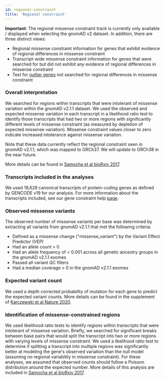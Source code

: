 ```yaml
---
id: regional-constraint
title: 'Regional constraint'
---
```


**Important**: The regional missense constraint track is currently only available / displayed when selecting the gnomAD v2 dataset. In addition, there are three distinct views:
- Regional missense constraint information for genes that exhibit evidence of regional differences in missense constraint
- Transcript-wide missense constraint information for genes that were searched for but did not exhibit any evidence of regional differences in missense constraint
- Text for [outlier genes](https://gnomad.broadinstitute.org/help/why-are-constraint-metrics-missing-for-this-gene-or-annotated-with-a-note) not searched for regional differences in missense constraint

### Overall interpretation

We searched for regions within transcripts that were intolerant of missense variation within the gnomAD v2.1.1 dataset. We used the observed and expected missense variation in each transcript in a likelihood ratio test to identify those transcripts that had two or more regions with significantly different levels of missense constraint (as measured by depletion of expected missense variation). Missense constraint values closer to zero indicate increased intolerance against missense variation.

Note that these data currently reflect the regional constraint seen in gnomAD v2.1.1, which was mapped to GRCh37. We will update to GRCh38 in the near future.

More details can be found in [Samocha et al bioRxiv 2017](https://www.biorxiv.org/content/early/2017/06/12/148353).

### Transcripts included in the analyses

We used 18,629 canonical transcripts of protein-coding genes as defined by GENCODE v19 for our analysis. For more information about the transcripts included, see our gene constraint help [page](https://gnomad.broadinstitute.org/help/constraint). 

### Observed missense variants

The observed number of missense variants per base was determined by extracting all variants from gnomAD v2.1.1 that met the following criteria:
* Defined as a missense change ("missense_variant") by the Variant Effect Predictor (VEP)
* Had an allele count > 0
* Had an allele frequency of < 0.001 across all genetic ancestry groups in the gnomAD v2.1.1 exomes
* Passed all variant QC filters
* Had a median coverage > 0 in the gnomAD v2.1.1 exomes


### Expected variant count

We used a depth corrected probability of mutation for each gene to predict the expected variant counts. More details can be found in the supplement of [Karczewski et al Nature 2020](https://www.nature.com/articles/s41586-020-2308-7).

### Identification of missense-constrained regions

We used likelihood ratio tests to identify regions within transcripts that were intolerant of missense variation. Briefly, we searched for significant breaks between base pairs that would split the transcript into two or more regions with varying levels of missense constraint. We used a likelihood ratio test to determine if splitting a transcript into multiple regions was significantly better at modeling the gene's observed variation than the null model (assuming no regional variability in missense constraint). For these analyses, we assumed that observed counts should follow a Poisson distribution around the expected number. More details of this analysis are included in [Samocha et al bioRxiv 2017](https://www.biorxiv.org/content/early/2017/06/12/148353).
